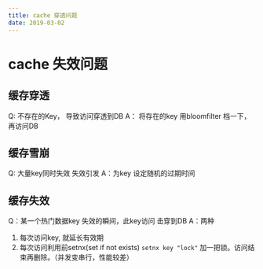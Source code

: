 ```yaml
---
title: cache 穿透问题
date: 2019-03-02
---
```

# cache 失效问题

## 缓存穿透
Q: 不存在的Key， 导致访问穿透到DB
A： 将存在的key 用bloomfilter 档一下，再访问DB

## 缓存雪崩
Q: 大量key同时失效 失效引发
A：为key 设定随机的过期时间

## 缓存失效
Q：某一个热门数据key 失效的瞬间，此key访问 击穿到DB
A：两种
1. 每次访问key, 就延长有效期
2. 每次访问利用前setnx(set if not exists) `setnx key "lock"` 加一把锁。访问结束再删除。（并发变串行，性能较差）